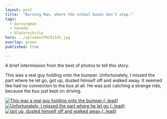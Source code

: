```yaml
---
layout: post
title:  "Burning Man, where the school buses don't stop."
tags:
  - burningman
  - nevada
  - blackrockcity
hero: ../uploads/P8291181.jpg
overlay: green
published: true

---
```


A brief intermission from the best of photos to tell this story.

This was a real guy holding onto the bumper. Unfortunately, I missed the part where he let go, got up, dusted himself off and walked away. It seemed like had no connection to the bus at all. He was just catching a strange ride, because the bus just kept on driving.

[![This was a real guy holding onto the bumper.](../uploads/P8291181.jpg){:.lead}](../uploads/P8291181.jpg)
[![Unfortunately, I missed the part where he let go,](../uploads/P8291182.jpg){:.lead}](../uploads/P8291182.jpg)
[![got up, dusted himself off and walked away.](../uploads/P8291185.jpg){:.lead}](../uploads/P8291185.jpg)